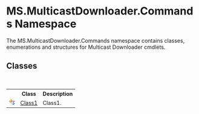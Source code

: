 # MS.MulticastDownloader.Commands Namespace
 

The MS.MulticastDownloader.Commands namespace contains classes, enumerations and structures for Multicast Downloader cmdlets.


## Classes
&nbsp;<table><tr><th></th><th>Class</th><th>Description</th></tr><tr><td>![Public class](media/pubclass.gif "Public class")</td><td><a href="ce2a4ea5-69ec-8c12-2cda-47e96433d997">Class1</a></td><td>
Class1.</td></tr></table>&nbsp;
